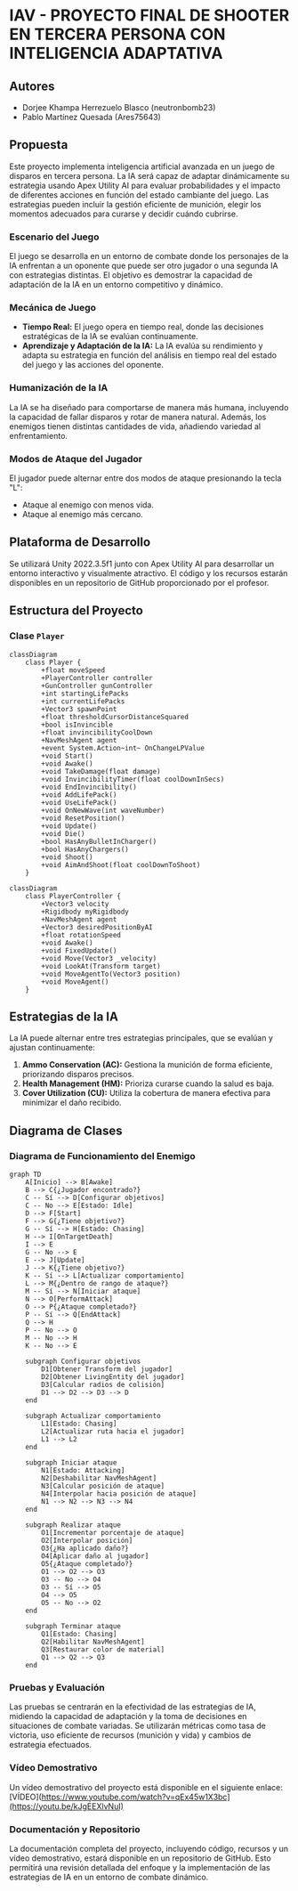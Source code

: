 # IAV - PROYECTO FINAL DE SHOOTER EN TERCERA PERSONA CON INTELIGENCIA ADAPTATIVA

## Autores
- Dorjee Khampa Herrezuelo Blasco (neutronbomb23)
- Pablo Martínez Quesada (Ares75643)

## Propuesta
Este proyecto implementa inteligencia artificial avanzada en un juego de disparos en tercera persona. La IA será capaz de adaptar dinámicamente su estrategia usando Apex Utility AI para evaluar probabilidades y el impacto de diferentes acciones en función del estado cambiante del juego. Las estrategias pueden incluir la gestión eficiente de munición, elegir los momentos adecuados para curarse y decidir cuándo cubrirse.

### Escenario del Juego
El juego se desarrolla en un entorno de combate donde los personajes de la IA enfrentan a un oponente que puede ser otro jugador o una segunda IA con estrategias distintas. El objetivo es demostrar la capacidad de adaptación de la IA en un entorno competitivo y dinámico.

### Mecánica de Juego
- **Tiempo Real:** El juego opera en tiempo real, donde las decisiones estratégicas de la IA se evalúan continuamente.
- **Aprendizaje y Adaptación de la IA:** La IA evalúa su rendimiento y adapta su estrategia en función del análisis en tiempo real del estado del juego y las acciones del oponente.

### Humanización de la IA
La IA se ha diseñado para comportarse de manera más humana, incluyendo la capacidad de fallar disparos y rotar de manera natural. Además, los enemigos tienen distintas cantidades de vida, añadiendo variedad al enfrentamiento.

### **Modos de Ataque del Jugador**
El jugador puede alternar entre dos modos de ataque presionando la tecla "L":
- Ataque al enemigo con menos vida.
- Ataque al enemigo más cercano.

## Plataforma de Desarrollo
Se utilizará Unity 2022.3.5f1 junto con Apex Utility AI para desarrollar un entorno interactivo y visualmente atractivo. El código y los recursos estarán disponibles en un repositorio de GitHub proporcionado por el profesor.

## Estructura del Proyecto
### Clase `Player`
```mermaid
classDiagram
    class Player {
        +float moveSpeed
        +PlayerController controller
        +GunController gunController
        +int startingLifePacks
        +int currentLifePacks
        +Vector3 spawnPoint
        +float thresholdCursorDistanceSquared
        +bool isInvincible
        +float invincibilityCoolDown
        +NavMeshAgent agent
        +event System.Action~int~ OnChangeLPValue
        +void Start()
        +void Awake()
        +void TakeDamage(float damage)
        +void InvincibilityTimer(float coolDownInSecs)
        +void EndInvincibility()
        +void AddLifePack()
        +void UseLifePack()
        +void OnNewWave(int waveNumber)
        +void ResetPosition()
        +void Update()
        +void Die()
        +bool HasAnyBulletInCharger()
        +bool HasAnyChargers()
        +void Shoot()
        +void AimAndShoot(float coolDownToShoot)
    }
```

```mermaid
classDiagram
    class PlayerController {
        +Vector3 velocity
        +Rigidbody myRigidbody
        +NavMeshAgent agent
        +Vector3 desiredPositionByAI
        +float rotationSpeed
        +void Awake()
        +void FixedUpdate()
        +void Move(Vector3 _velocity)
        +void LookAt(Transform target)
        +void MoveAgentTo(Vector3 position)
        +void MoveAgent()
    }

```

</details>

## Estrategias de la IA
La IA puede alternar entre tres estrategias principales, que se evalúan y ajustan continuamente:
1. **Ammo Conservation (AC):** Gestiona la munición de forma eficiente, priorizando disparos precisos.
2. **Health Management (HM):** Prioriza curarse cuando la salud es baja.
3. **Cover Utilization (CU):** Utiliza la cobertura de manera efectiva para minimizar el daño recibido.

## Diagrama de Clases
### Diagrama de Funcionamiento del Enemigo
```mermaid
graph TD
    A[Inicio] --> B[Awake]
    B --> C{¿Jugador encontrado?}
    C -- Sí --> D[Configurar objetivos]
    C -- No --> E[Estado: Idle]
    D --> F[Start]
    F --> G{¿Tiene objetivo?}
    G -- Sí --> H[Estado: Chasing]
    H --> I[OnTargetDeath]
    I --> E
    G -- No --> E
    E --> J[Update]
    J --> K{¿Tiene objetivo?}
    K -- Sí --> L[Actualizar comportamiento]
    L --> M{¿Dentro de rango de ataque?}
    M -- Sí --> N[Iniciar ataque]
    N --> O[PerformAttack]
    O --> P{¿Ataque completado?}
    P -- Sí --> Q[EndAttack]
    Q --> H
    P -- No --> O
    M -- No --> H
    K -- No --> E

    subgraph Configurar objetivos
        D1[Obtener Transform del jugador]
        D2[Obtener LivingEntity del jugador]
        D3[Calcular radios de colisión]
        D1 --> D2 --> D3 --> D
    end

    subgraph Actualizar comportamiento
        L1[Estado: Chasing]
        L2[Actualizar ruta hacia el jugador]
        L1 --> L2
    end

    subgraph Iniciar ataque
        N1[Estado: Attacking]
        N2[Deshabilitar NavMeshAgent]
        N3[Calcular posición de ataque]
        N4[Interpolar hacia posición de ataque]
        N1 --> N2 --> N3 --> N4
    end

    subgraph Realizar ataque
        O1[Incrementar porcentaje de ataque]
        O2[Interpolar posición]
        O3{¿Ha aplicado daño?}
        O4[Aplicar daño al jugador]
        O5{¿Ataque completado?}
        O1 --> O2 --> O3
        O3 -- No --> O4
        O3 -- Sí --> O5
        O4 --> O5
        O5 -- No --> O2
    end

    subgraph Terminar ataque
        Q1[Estado: Chasing]
        Q2[Habilitar NavMeshAgent]
        Q3[Restaurar color de material]
        Q1 --> Q2 --> Q3
    end
```


### Pruebas y Evaluación
Las pruebas se centrarán en la efectividad de las estrategias de IA, midiendo la capacidad de adaptación y la toma de decisiones en situaciones de combate variadas. Se utilizarán métricas como tasa de victoria, uso eficiente de recursos (munición y vida) y cambios de estrategia efectuados.

### Vídeo Demostrativo
Un vídeo demostrativo del proyecto está disponible en el siguiente enlace: [VÍDEO](https://www.youtube.com/watch?v=qEx45w1X3bc](https://youtu.be/kJgEEXlvNuI)


### Documentación y Repositorio
La documentación completa del proyecto, incluyendo código, recursos y un vídeo demostrativo, estará disponible en un repositorio de GitHub. Esto permitirá una revisión detallada del enfoque y la implementación de las estrategias de IA en un entorno de combate dinámico.
